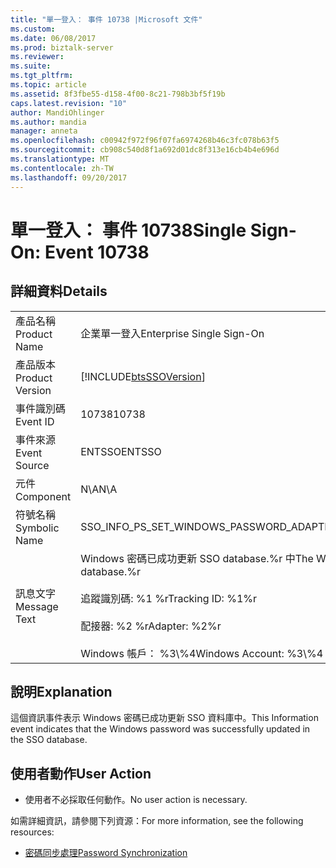 ```yaml
---
title: "單一登入： 事件 10738 |Microsoft 文件"
ms.custom: 
ms.date: 06/08/2017
ms.prod: biztalk-server
ms.reviewer: 
ms.suite: 
ms.tgt_pltfrm: 
ms.topic: article
ms.assetid: 8f3fbe55-d158-4f00-8c21-798b3bf5f19b
caps.latest.revision: "10"
author: MandiOhlinger
ms.author: mandia
manager: anneta
ms.openlocfilehash: c00942f972f96f07fa6974268b46c3fc078b63f5
ms.sourcegitcommit: cb908c540d8f1a692d01dc8f313e16cb4b4e696d
ms.translationtype: MT
ms.contentlocale: zh-TW
ms.lasthandoff: 09/20/2017
---
```

# <a name="single-sign-on-event-10738"></a><span data-ttu-id="8585e-102">單一登入： 事件 10738</span><span class="sxs-lookup"><span data-stu-id="8585e-102">Single Sign-On: Event 10738</span></span>
## <a name="details"></a><span data-ttu-id="8585e-103">詳細資料</span><span class="sxs-lookup"><span data-stu-id="8585e-103">Details</span></span>  
  
|||  
|-|-|  
|<span data-ttu-id="8585e-104">產品名稱</span><span class="sxs-lookup"><span data-stu-id="8585e-104">Product Name</span></span>|<span data-ttu-id="8585e-105">企業單一登入</span><span class="sxs-lookup"><span data-stu-id="8585e-105">Enterprise Single Sign-On</span></span>|  
|<span data-ttu-id="8585e-106">產品版本</span><span class="sxs-lookup"><span data-stu-id="8585e-106">Product Version</span></span>|[!INCLUDE[btsSSOVersion](../includes/btsssoversion-md.md)]|  
|<span data-ttu-id="8585e-107">事件識別碼</span><span class="sxs-lookup"><span data-stu-id="8585e-107">Event ID</span></span>|<span data-ttu-id="8585e-108">10738</span><span class="sxs-lookup"><span data-stu-id="8585e-108">10738</span></span>|  
|<span data-ttu-id="8585e-109">事件來源</span><span class="sxs-lookup"><span data-stu-id="8585e-109">Event Source</span></span>|<span data-ttu-id="8585e-110">ENTSSO</span><span class="sxs-lookup"><span data-stu-id="8585e-110">ENTSSO</span></span>|  
|<span data-ttu-id="8585e-111">元件</span><span class="sxs-lookup"><span data-stu-id="8585e-111">Component</span></span>|<span data-ttu-id="8585e-112">N\A</span><span class="sxs-lookup"><span data-stu-id="8585e-112">N\A</span></span>|  
|<span data-ttu-id="8585e-113">符號名稱</span><span class="sxs-lookup"><span data-stu-id="8585e-113">Symbolic Name</span></span>|<span data-ttu-id="8585e-114">SSO_INFO_PS_SET_WINDOWS_PASSWORD_ADAPTER</span><span class="sxs-lookup"><span data-stu-id="8585e-114">SSO_INFO_PS_SET_WINDOWS_PASSWORD_ADAPTER</span></span>|  
|<span data-ttu-id="8585e-115">訊息文字</span><span class="sxs-lookup"><span data-stu-id="8585e-115">Message Text</span></span>|<span data-ttu-id="8585e-116">Windows 密碼已成功更新 SSO database.%r 中</span><span class="sxs-lookup"><span data-stu-id="8585e-116">The Windows password was successfully updated in the SSO database.%r</span></span><br /><br /> <span data-ttu-id="8585e-117">追蹤識別碼: %1 %r</span><span class="sxs-lookup"><span data-stu-id="8585e-117">Tracking ID: %1%r</span></span><br /><br /> <span data-ttu-id="8585e-118">配接器: %2 %r</span><span class="sxs-lookup"><span data-stu-id="8585e-118">Adapter: %2%r</span></span><br /><br /> <span data-ttu-id="8585e-119">Windows 帳戶： %3\\%4</span><span class="sxs-lookup"><span data-stu-id="8585e-119">Windows Account: %3\\%4</span></span>|  
  
## <a name="explanation"></a><span data-ttu-id="8585e-120">說明</span><span class="sxs-lookup"><span data-stu-id="8585e-120">Explanation</span></span>  
 <span data-ttu-id="8585e-121">這個資訊事件表示 Windows 密碼已成功更新 SSO 資料庫中。</span><span class="sxs-lookup"><span data-stu-id="8585e-121">This Information event indicates that the Windows password was successfully updated in the SSO database.</span></span>  
  
## <a name="user-action"></a><span data-ttu-id="8585e-122">使用者動作</span><span class="sxs-lookup"><span data-stu-id="8585e-122">User Action</span></span>  
  
-   <span data-ttu-id="8585e-123">使用者不必採取任何動作。</span><span class="sxs-lookup"><span data-stu-id="8585e-123">No user action is necessary.</span></span>  
  
 <span data-ttu-id="8585e-124">如需詳細資訊，請參閱下列資源：</span><span class="sxs-lookup"><span data-stu-id="8585e-124">For more information, see the following resources:</span></span>  
  
-   [<span data-ttu-id="8585e-125">密碼同步處理</span><span class="sxs-lookup"><span data-stu-id="8585e-125">Password Synchronization</span></span>](../core/password-synchronization2.md)